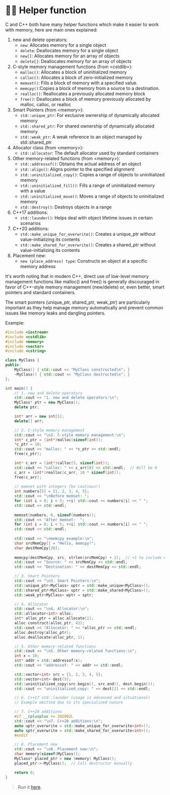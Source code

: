 # 👨‍🏭 Helper function

C and C++ both have many helper functions which make it easier to work with memory, here are main ones explained:

1. new and delete operators:
   * `new`: Allocates memory for a single object
   * `delete`: Deallocates memory for a single object
   * `new[]`: Allocates memory for an array of objects
   * `delete[]`: Deallocates memory for an array of objects
2. C-style memory management functions (from \<cstdlib>):
   * `malloc()`: Allocates a block of uninitialized memory
   * `calloc()`: Allocates a block of zero-initialized memory
   * `memset()`: Fills a block of memory with a specified value.
   * `memcpy()`:Copies a block of memory from a source to a destination.
   * `realloc()`: Reallocates a previously allocated memory block
   * `free()`: Deallocates a block of memory previously allocated by malloc, calloc, or realloc
3. Smart Pointers (from \<memory>):
   * `std::unique_ptr`: For exclusive ownership of dynamically allocated memory
   * `std::shared_ptr`: For shared ownership of dynamically allocated memory
   * `std::weak_ptr`: A weak reference to an object managed by std::shared\_ptr
4. Allocator class (from \<memory>):
   * `std::allocator`: The default allocator used by standard containers
5. Other memory-related functions (from \<memory>):
   * `std::addressof()`: Obtains the actual address of an object
   * `std::align()`: Aligns pointer to the specified alignment
   * `std::uninitialized_copy()`: Copies a range of objects to uninitialized memory
   * `std::uninitialized_fill()`: Fills a range of uninitialized memory with a value
   * `std::uninitialized_move()`: Moves a range of objects to uninitialized memory
   * `std::destroy()`: Destroys objects in a range
6. C++17 additions:
   * `std::launder()`: Helps deal with object lifetime issues in certain scenarios
7. C++20 additions:
   * `std::make_unique_for_overwrite()`: Creates a unique\_ptr without value-initializing its contents
   * `std::make_shared_for_overwrite()`: Creates a shared\_ptr without value-initializing its contents
8. Placement new:
   * `new (place_address) type`: Constructs an object at a specific memory address

It's worth noting that in modern C++, direct use of low-level memory management functions like malloc() and free() is generally discouraged in favor of C++-style memory management (new/delete) or, even better, smart pointers and standard containers.

The smart pointers (unique\_ptr, shared\_ptr, weak\_ptr) are particularly important as they help manage memory automatically and prevent common issues like memory leaks and dangling pointers.

Example:

```cpp
#include <iostream>
#include <cstdlib>
#include <memory>
#include <vector>
#include <cstring>

class MyClass {
public:
    MyClass() { std::cout << "MyClass constructed\n"; }
    ~MyClass() { std::cout << "MyClass destructed\n"; }
};

int main() {
    // 1. new and delete operators
    std::cout << "1. new and delete operators:\n";
    MyClass* ptr = new MyClass();
    delete ptr;

    int* arr = new int[5];
    delete[] arr;

    // 2. C-style memory management
    std::cout << "\n2. C-style memory management:\n";
    int* c_ptr = (int*)malloc(sizeof(int));
    *c_ptr = 10;
    std::cout << "malloc: " << *c_ptr << std::endl;
    free(c_ptr);

    int* c_arr = (int*)calloc(5, sizeof(int));
    std::cout << "calloc: " << c_arr[0] << std::endl;  // Will be 0
    c_arr = (int*)realloc(c_arr, 10 * sizeof(int));
    free(c_arr);
    
    // memset with integers (be cautious!)
    int numbers[5] = {1, 2, 3, 4, 5};
    std::cout << "\nBefore memset: ";
    for (int i = 0; i < 5; ++i) std::cout << numbers[i] << " ";
    std::cout << std::endl;
    
    memset(numbers, 0, sizeof(numbers));
    std::cout << "After memset:  ";
    for (int i = 0; i < 5; ++i) std::cout << numbers[i] << " ";
    std::cout << std::endl;
    
    std::cout << "\nmemcpy example:\n";
    char srcMemCpy[] = "Hello, memcpy!";
    char destMemCpy[20];
    
    memcpy(destMemCpy, src, strlen(srcMemCpy) + 1);  // +1 to include null terminator
    std::cout << "Source: " << srcMemCpy << std::endl;
    std::cout << "Destination: " << destMemCpy << std::endl;

    // 3. Smart Pointers
    std::cout << "\n3. Smart Pointers:\n";
    std::unique_ptr<MyClass> uptr = std::make_unique<MyClass>();
    std::shared_ptr<MyClass> sptr = std::make_shared<MyClass>();
    std::weak_ptr<MyClass> wptr = sptr;

    // 4. Allocator
    std::cout << "\n4. Allocator:\n";
    std::allocator<int> alloc;
    int* alloc_ptr = alloc.allocate(1);
    alloc.construct(alloc_ptr, 42);
    std::cout << "Allocator: " << *alloc_ptr << std::endl;
    alloc.destroy(alloc_ptr);
    alloc.deallocate(alloc_ptr, 1);

    // 5. Other memory-related functions
    std::cout << "\n5. Other memory-related functions:\n";
    int x = 10;
    int* addr = std::addressof(x);
    std::cout << "addressof: " << addr << std::endl;

    std::vector<int> src = {1, 2, 3, 4, 5};
    std::vector<int> dest(5);
    std::uninitialized_copy(src.begin(), src.end(), dest.begin());
    std::cout << "uninitialized_copy: " << dest[2] << std::endl;

    // 6. C++17 std::launder (usage is advanced and situational)
    // Example omitted due to its specialized nature

    // 7. C++20 additions
    #if __cplusplus >= 202002L
    std::cout << "\n7. C++20 additions:\n";
    auto uptr_overwrite = std::make_unique_for_overwrite<int>();
    auto sptr_overwrite = std::make_shared_for_overwrite<int>();
    #endif

    // 8. Placement new
    std::cout << "\n8. Placement new:\n";
    char memory[sizeof(MyClass)];
    MyClass* placed_ptr = new (memory) MyClass();
    placed_ptr->~MyClass();  // Call destructor manually

    return 0;
}
```

> Run it [here](https://onecompiler.com/cpp/42m3u27ts).
